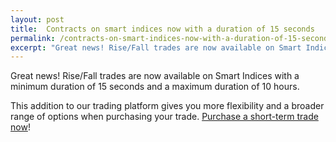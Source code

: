 ```yaml
---
layout: post
title:  Contracts on smart indices now with a duration of 15 seconds
permalink: /contracts-on-smart-indices-now-with-a-duration-of-15-seconds/
excerpt: "Great news! Rise/Fall trades are now available on Smart Indices with a minimum duration of 15 seconds and a maximum duration of 10 hours."
---
```


Great news! Rise/Fall trades are now available on Smart Indices with a minimum duration of 15 seconds and a maximum duration of 10 hours. 

This addition to our trading platform gives you more flexibility and a broader range of options when purchasing your trade. [Purchase a short-term trade now](https://www.binary.com/c/trade.cgi?market=smarties&time=15s&form_name=risefall&expiry_type=duration&amount_type=payout&H=S0P&currency=USD&underlying_symbol=WLDGBP&amount=100&date_start=now&type=FLASHU&l=EN&utm_medium=social&utm_source=blog&utm_content=whatsnew)!

